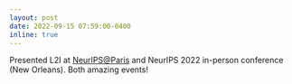 ```yaml
---
layout: post
date: 2022-09-15 07:59:00-0400
inline: true
---
```


Presented L2I at [NeurIPS@Paris](https://neuripsinparis.github.io/neurips2022paris/) and NeurIPS 2022 in-person conference (New Orleans). Both amazing events!
